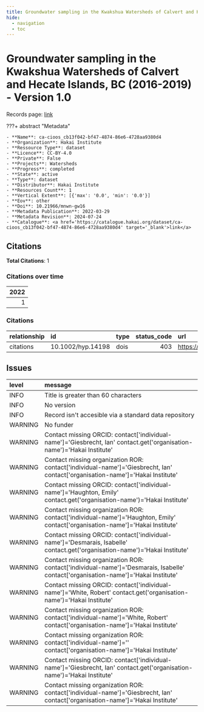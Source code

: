 ```yaml
---
title: Groundwater sampling in the Kwakshua Watersheds of Calvert and Hecate Islands, BC (2016-2019) - Version 1.0
hide:
  - navigation
  - toc
---
```


# Groundwater sampling in the Kwakshua Watersheds of Calvert and Hecate Islands, BC (2016-2019) - Version 1.0

Records page: <a href='https://catalogue.hakai.org/dataset/ca-cioos_cb13f042-bf47-4874-86e6-4728aa9380d4' target='_blank'>link</a>

???+ abstract "Metadata"

    - **Name**: ca-cioos_cb13f042-bf47-4874-86e6-4728aa9380d4 
    - **Organization**: Hakai Institute 
    - **Ressource Type**: dataset 
    - **Licence**: CC-BY-4.0 
    - **Private**: False 
    - **Projects**: Watersheds 
    - **Progress**: completed 
    - **State**: active 
    - **Type**: dataset 
    - **Distributor**: Hakai Institute 
    - **Resources Count**: 1 
    - **Vertical Extent**: [{'max': '0.0', 'min': '0.0'}] 
    - **Eov**: other 
    - **Doi**: 10.21966/mnwn-gw16 
    - **Metadata Publication**: 2022-03-29 
    - **Metadata Revision**: 2024-07-24 
    - **Catalogue**: <a href='https://catalogue.hakai.org/dataset/ca-cioos_cb13f042-bf47-4874-86e6-4728aa9380d4' target='_blank'>link</a> 

<div id='map'></div>


## Citations

**Total Citations**: 1

### Citations over time

|   2022 |
|-------:|
|      1 |

### Citations

| relationship   | id                | type   |   status_code | url                                                   |
|:---------------|:------------------|:-------|--------------:|:------------------------------------------------------|
| citations      | 10.1002/hyp.14198 | dois   |           403 | https://onlinelibrary.wiley.com/doi/10.1002/hyp.14198 |




## Issues
| level   | message                                                                                                                            |
|:--------|:-----------------------------------------------------------------------------------------------------------------------------------|
| INFO    | Title is greater than 60 characters                                                                                                |
| INFO    | No version                                                                                                                         |
| INFO    | Record isn't accesible via a standard data repository                                                                              |
| WARNING | No funder                                                                                                                          |
| WARNING | Contact missing ORCID: contact['individual-name']='Giesbrecht, Ian' contact.get('organisation-name')='Hakai Institute'             |
| WARNING | Contact missing organization ROR:  contact['individual-name']='Giesbrecht, Ian' contact['organisation-name']='Hakai Institute'     |
| WARNING | Contact missing ORCID: contact['individual-name']='Haughton, Emily' contact.get('organisation-name')='Hakai Institute'             |
| WARNING | Contact missing organization ROR:  contact['individual-name']='Haughton, Emily' contact['organisation-name']='Hakai Institute'     |
| WARNING | Contact missing ORCID: contact['individual-name']='Desmarais, Isabelle' contact.get('organisation-name')='Hakai Institute'         |
| WARNING | Contact missing organization ROR:  contact['individual-name']='Desmarais, Isabelle' contact['organisation-name']='Hakai Institute' |
| WARNING | Contact missing ORCID: contact['individual-name']='White, Robert' contact.get('organisation-name')='Hakai Institute'               |
| WARNING | Contact missing organization ROR:  contact['individual-name']='White, Robert' contact['organisation-name']='Hakai Institute'       |
| WARNING | Contact missing organization ROR:  contact['individual-name']='' contact['organisation-name']='Hakai Institute'                    |
| WARNING | Contact missing ORCID: contact['individual-name']='Giesbrecht, Ian' contact.get('organisation-name')='Hakai Institute'             |
| WARNING | Contact missing organization ROR:  contact['individual-name']='Giesbrecht, Ian' contact['organisation-name']='Hakai Institute'     |


<script>
   document.addEventListener("DOMContentLoaded", function() {
    var map = L.map('map').setView([51.505, -125.09], 5);
    L.tileLayer('https://tile.openstreetmap.org/{z}/{x}/{y}.png', {
        maxZoom: 19,
        attribution: '&copy; <a href="http://www.openstreetmap.org/copyright">OpenStreetMap</a>'
    }).addTo(map);
    var geojsonFeature = {
        "type": "Feature",
        "properties": {
            "name" : "Groundwater sampling in the Kwakshua Watersheds of Calvert and Hecate Islands, BC (2016-2019) - Version 1.0"
        },
        "geometry": {'type': 'Polygon', 'coordinates': [[[-128.98931373, 50.8340959], [-127.03580726, 50.8340959], [-127.03580726, 52.33530479], [-128.98931373, 52.33530479], [-128.98931373, 50.8340959]]]}
    }
    L.geoJSON(geojsonFeature).addTo(map);
   })
</script>
